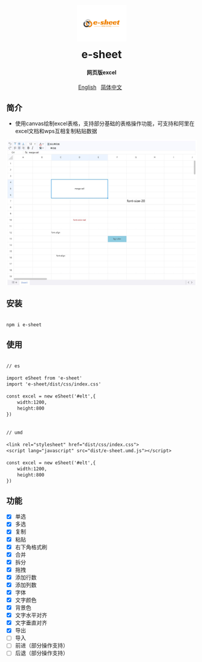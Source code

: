 <p align="center">
	<img alt="e-sheet" width="132" style="max-width:40%;min-width:60px;" src="./assets/logo.svg" />
</p>
<h1 align="center" style="margin: 0 0 20px; font-weight: bold;">e-sheet</h1>
<h4 align="center">网页版excel</h4>

<p align="center">
    <a href="https://github.com/lyqgit/e-sheet/tree/main/README.md">English</a>&nbsp;&nbsp;
    <a href="https://github.com/lyqgit/e-sheet/tree/main/README.zh-hans.md">简体中文</a>&nbsp;&nbsp;
</p>

## 简介

* 使用canvas绘制excel表格，支持部分基础的表格操作功能，可支持和阿里在excel文档和wps互相复制粘贴数据

![example](assets/example1.jpg)

## 安装

```

npm i e-sheet

```

## 使用

```

// es

import eSheet from 'e-sheet'
import 'e-sheet/dist/css/index.css'

const excel = new eSheet('#elt',{
    width:1200,
    height:800
})


// umd

<link rel="stylesheet" href="dist/css/index.css">
<script lang="javascript" src="dist/e-sheet.umd.js"></script>

const excel = new eSheet('#elt',{
    width:1200,
    height:800
})

```

## 功能

- [x] 单选
- [x] 多选
- [x] 复制
- [x] 粘贴
- [x] 右下角格式刷
- [x] 合并
- [x] 拆分
- [x] 拖拽
- [x] 添加行数
- [x] 添加列数
- [x] 字体
- [x] 文字颜色
- [x] 背景色
- [x] 文字水平对齐
- [x] 文字垂直对齐
- [x] 导出
- [ ] 导入
- [ ] 前进（部分操作支持）
- [ ] 后退（部分操作支持）